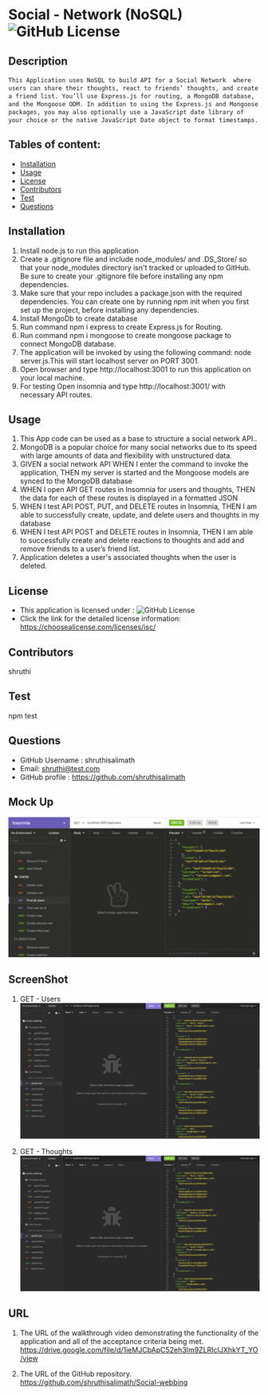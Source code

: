 # Social - Network (NoSQL) ![GitHub License](https://shields.io/badge/license-ISC-brightgreen)

## Description
    This Application uses NoSQL to build API for a Social Network  where users can share their thoughts, react to friends’ thoughts, and create a friend list. You’ll use Express.js for routing, a MongoDB database, and the Mongoose ODM. In addition to using the Express.js and Mongoose packages, you may also optionally use a JavaScript date library of your choice or the native JavaScript Date object to format timestamps.

## Tables of content:
  * [Installation](#installation)
  * [Usage](#usage)
  * [License](#license)
  * [Contributors](#contributors)
  * [Test](#test)
  * [Questions](#questions)

## Installation

1. Install node.js to run this application
2. Create a .gitignore file and include node_modules/ and .DS_Store/ so that your node_modules directory isn't tracked or uploaded to GitHub. Be sure to create your .gitignore file before installing any npm dependencies.
3. Make sure that your repo includes a package.json with the required dependencies. You can create one by running npm init when you first set up the project, before installing any dependencies.
4. Install MongoDb to create database
5. Run command npm i express to create Express.js for Routing.
6. Run command npm i mongoose to create mongoose package to connect MongoDB database.
7. The application will be invoked by using the following command: node server.js.This will start localhost server on PORT 3001.
8. Open browser and type http://localhost:3001 to run this application on your local machine.
9. For testing Open insomnia and type http://localhost:3001/ with necessary API routes.

## Usage 

1. This App code can be used as a base to structure a social network API..
2. MongoDB is a popular choice for many social networks due to its speed with large amounts of data and flexibility with unstructured data.
3. GIVEN a social network API
  WHEN I enter the command to invoke the application, THEN my server is started and the Mongoose models are synced to the MongoDB database
4. WHEN I open API GET routes in Insomnia for users and thoughts, THEN the data for each of these routes is displayed in a formatted JSON
5. WHEN I test API POST, PUT, and DELETE routes in Insomnia, THEN I am able to successfully create, update, and delete users and thoughts in my database
6. WHEN I test API POST and DELETE routes in Insomnia, THEN I am able to successfully create and delete reactions to thoughts and add and remove friends to a user’s friend list.
7. Application deletes a user's associated thoughts when the user is deleted.


## License  
* This application is licensed under : ![GitHub License](https://shields.io/badge/license-ISC-brightgreen)
* Click the link for the detailed license information: https://choosealicense.com/licenses/isc/

## Contributors
shruthi

## Test
npm test


## Questions
  * GitHub Username : shruthisalimath
  * Email: shruthi@test.com
  * GitHub profile : https://github.com/shruthisalimath 


## Mock Up

![Social-Network](Assets/Images/18-nosql-homework-demo-01.gif)


## ScreenShot
1. GET - Users
![Social-Webbing](Assets/Images/Screen_shot-socialNetwork-users.png)

2. GET - Thoughts
![Social-Webbing](Assets/Images/Screen_shot-socialNetwork-users.png)


## URL
1. The URL of the walkthrough video demonstrating the functionality of the application and all of the acceptance criteria being met.
https://drive.google.com/file/d/1ieMJCbApC52eh3Im9ZLRIcIJXhkYT_YO/view
  
2. The URL of the GitHub repository.
  https://github.com/shruthisalimath/Social-webbing